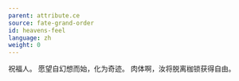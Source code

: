 ```yaml
---
parent: attribute.ce
source: fate-grand-order
id: heavens-feel
language: zh
weight: 0
---
```


祝福人。
愿望自幻想而始，化为奇迹。
肉体啊，汝将脱离枷锁获得自由。

